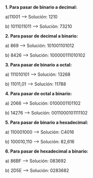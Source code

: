 **1. Para pasar de binario a decimal:**

a)11001 --> Solución: 1210

b) 1011011011 --> Solución:  73210

**2. Para pasar de decimal a binario:**

a) 869 --> Solución: 101001101012

b) 8426 --> Solución: 100000111010102

**3. Para pasar de binario a octal:**

a) 111010101 --> Solución: 13268

b) 11011,01 --> Solución: 11788

**4. Para pasar de octal a binario:**

a) 2066 --> Solución: 0100001101102

b) 14276 --> Solución: 0011000101111102

**5. Para pasar de binario a hexadecimal:**

a) 110001000 --> Solución: C4016

b) 100010,110 --> Solución: 82,616

**6. Para pasar de hexadecimal a binario:**

a) 86BF --> Solución: 083692

b) 2D5E --> Solución: 0283682